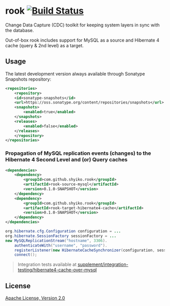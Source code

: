 # rook [![Build Status](https://travis-ci.org/shyiko/rook.png?branch=master)](https://travis-ci.org/shyiko/rook)

Change Data Capture (CDC) toolkit for keeping system layers in sync with the database.

Out-of-box rook includes support for MySQL as a source and Hibernate 4 cache (query & 2nd level) as a target.

## Usage

The latest development version always available through Sonatype Snapshots repository:

```xml
<repositories>
    <repository>
    <id>sonatype-snapshots</id>
    <url>https://oss.sonatype.org/content/repositories/snapshots</url>
    <snapshots>
        <enabled>true</enabled>
    </snapshots>
    <releases>
        <enabled>false</enabled>
    </releases>
    </repository>
</repositories>
```

### Propagation of MySQL replication events (changes) to the Hibernate 4 Second Level and (or) Query caches

```xml
<dependencies>
    <dependency>
        <groupId>com.github.shyiko.rook</groupId>
        <artifactId>rook-source-mysql</artifactId>
        <version>0.1.0-SNAPSHOT</version>
    </dependency>
    <dependency>
        <groupId>com.github.shyiko.rook</groupId>
        <artifactId>rook-target-hibernate4-cache</artifactId>
        <version>0.1.0-SNAPSHOT</version>
    </dependency>
</dependencies>
```

```java
org.hibernate.cfg.Configuration configuration = ...
org.hibernate.SessionFactory sessionFactory = ...
new MySQLReplicationStream("hostname", 3306).
    authenticateWith("username", "password").
    registerListener(new HibernateCacheSynchronizer(configuration, sessionFactory)).
    connect();
```

> Integration tests available at [supplement/integration-testing/hibernate4-cache-over-mysql](https://github.com/shyiko/rook/tree/master/supplement/integration-testing/hibernate4-cache-over-mysql)

## License

[Apache License, Version 2.0](http://www.apache.org/licenses/LICENSE-2.0)
